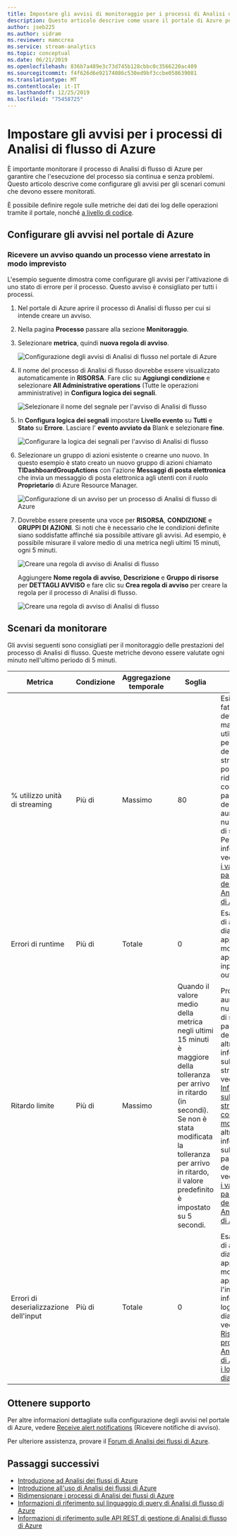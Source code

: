 ```yaml
---
title: Impostare gli avvisi di monitoraggio per i processi di Analisi di flusso di Azure
description: Questo articolo descrive come usare il portale di Azure per impostare il monitoraggio e gli avvisi per i processi di Analisi di flusso di Azure.
author: jseb225
ms.author: sidram
ms.reviewer: mamccrea
ms.service: stream-analytics
ms.topic: conceptual
ms.date: 06/21/2019
ms.openlocfilehash: 836b7a489e3c73d745b128cbbc0c3566220ac409
ms.sourcegitcommit: f4f626d6e92174086c530ed9bf3ccbe058639081
ms.translationtype: MT
ms.contentlocale: it-IT
ms.lasthandoff: 12/25/2019
ms.locfileid: "75458725"
---
```

# <a name="set-up-alerts-for-azure-stream-analytics-jobs"></a>Impostare gli avvisi per i processi di Analisi di flusso di Azure

È importante monitorare il processo di Analisi di flusso di Azure per garantire che l'esecuzione del processo sia continua e senza problemi. Questo articolo descrive come configurare gli avvisi per gli scenari comuni che devono essere monitorati. 

È possibile definire regole sulle metriche dei dati dei log delle operazioni tramite il portale, nonché [a livello di codice](https://code.msdn.microsoft.com/windowsazure/Receive-Email-Notifications-199e2c9a).

## <a name="set-up-alerts-in-the-azure-portal"></a>Configurare gli avvisi nel portale di Azure
### <a name="get-alerted-when-a-job-stops-unexpectedly"></a>Ricevere un avviso quando un processo viene arrestato in modo imprevisto

L'esempio seguente dimostra come configurare gli avvisi per l'attivazione di uno stato di errore per il processo. Questo avviso è consigliato per tutti i processi.

1. Nel portale di Azure aprire il processo di Analisi di flusso per cui si intende creare un avviso.

2. Nella pagina **Processo** passare alla sezione **Monitoraggio**.  

3. Selezionare **metrica**, quindi **nuova regola di avviso**.

   ![Configurazione degli avvisi di Analisi di flusso nel portale di Azure](./media/stream-analytics-set-up-alerts/stream-analytics-set-up-alerts.png)  

4. Il nome del processo di Analisi di flusso dovrebbe essere visualizzato automaticamente in **RISORSA**. Fare clic su **Aggiungi condizione** e selezionare **All Administrative operations** (Tutte le operazioni amministrative) in **Configura logica dei segnali**.

   ![Selezionare il nome del segnale per l'avviso di Analisi di flusso](./media/stream-analytics-set-up-alerts/stream-analytics-condition-signal.png)  

5. In **Configura logica dei segnali** impostare **Livello evento** su **Tutti** e **Stato** su **Errore**. Lasciare l' **evento avviato da** Blank e selezionare **fine**.

   ![Configurare la logica dei segnali per l'avviso di Analisi di flusso](./media/stream-analytics-set-up-alerts/stream-analytics-configure-signal-logic.png) 

6. Selezionare un gruppo di azioni esistente o crearne uno nuovo. In questo esempio è stato creato un nuovo gruppo di azioni chiamato **TIDashboardGroupActions** con l'azione **Messaggi di posta elettronica** che invia un messaggio di posta elettronica agli utenti con il ruolo **Proprietario** di Azure Resource Manager.

   ![Configurazione di un avviso per un processo di Analisi di flusso di Azure](./media/stream-analytics-set-up-alerts/stream-analytics-add-group-email-action.png)

7. Dovrebbe essere presente una voce per **RISORSA**, **CONDIZIONE** e **GRUPPI DI AZIONI**. Si noti che è necessario che le condizioni definite siano soddisfatte affinché sia possibile attivare gli avvisi. Ad esempio, è possibile misurare il valore medio di una metrica negli ultimi 15 minuti, ogni 5 minuti.

   ![Creare una regola di avviso di Analisi di flusso](./media/stream-analytics-set-up-alerts/stream-analytics-create-alert-rule-2.png)

   Aggiungere **Nome regola di avviso**, **Descrizione** e **Gruppo di risorse** per **DETTAGLI AVVISO** e fare clic su **Crea regola di avviso** per creare la regola per il processo di Analisi di flusso.

   ![Creare una regola di avviso di Analisi di flusso](./media/stream-analytics-set-up-alerts/stream-analytics-create-alert-rule.png)
   
## <a name="scenarios-to-monitor"></a>Scenari da monitorare

Gli avvisi seguenti sono consigliati per il monitoraggio delle prestazioni del processo di Analisi di flusso. Queste metriche devono essere valutate ogni minuto nell'ultimo periodo di 5 minuti.

|Metrica|Condizione|Aggregazione temporale|Soglia|Azioni correttive|
|-|-|-|-|-|
|% utilizzo unità di streaming|Più di|Massimo|80|Esistono più fattori che determinano un maggiore utilizzo in percentuale delle unità di streaming. È possibile ridimensionare con la parallelizzazione delle query o aumentare il numero di unità di streaming. Per altre informazioni, vedere [Sfruttare i vantaggi della parallelizzazione delle query in Analisi di flusso di Azure](stream-analytics-parallelization.md).|
|Errori di runtime|Più di|Totale|0|Esaminare i log di attività o di diagnostica e apportare le modifiche appropriate per input, query o output.|
|Ritardo limite|Più di|Massimo|Quando il valore medio della metrica negli ultimi 15 minuti è maggiore della tolleranza per arrivo in ritardo (in secondi). Se non è stata modificata la tolleranza per arrivo in ritardo, il valore predefinito è impostato su 5 secondi.|Provare ad aumentare il numero di unità di streaming o la parallelizzazione delle query. Per altre informazioni sulle unità di streaming, vedere [Informazioni sulle unità di streaming e su come modificarle](stream-analytics-streaming-unit-consumption.md#how-many-sus-are-required-for-a-job). Per altre informazioni sulla parallelizzazione delle query, vedere [Sfruttare i vantaggi della parallelizzazione delle query in Analisi di flusso di Azure](stream-analytics-parallelization.md).|
|Errori di deserializzazione dell'input|Più di|Totale|0|Esaminare i log di attività o di diagnostica e apportare le modifiche appropriate per l'input. Per altre informazioni sui log di diagnostica, vedere [Risoluzione dei problemi di Analisi di flusso di Azure tramite i log di diagnostica](stream-analytics-job-diagnostic-logs.md)|

## <a name="get-help"></a>Ottenere supporto

Per altre informazioni dettagliate sulla configurazione degli avvisi nel portale di Azure, vedere [Receive alert notifications](../monitoring-and-diagnostics/insights-receive-alert-notifications.md) (Ricevere notifiche di avviso).  

Per ulteriore assistenza, provare il [Forum di Analisi dei flussi di Azure](https://social.msdn.microsoft.com/Forums/azure/home?forum=AzureStreamAnalytics).

## <a name="next-steps"></a>Passaggi successivi
* [Introduzione ad Analisi dei flussi di Azure](stream-analytics-introduction.md)
* [Introduzione all'uso di Analisi dei flussi di Azure](stream-analytics-get-started.md)
* [Ridimensionare i processi di Analisi dei flussi di Azure](stream-analytics-scale-jobs.md)
* [Informazioni di riferimento sul linguaggio di query di Analisi di flusso di Azure](https://docs.microsoft.com/stream-analytics-query/stream-analytics-query-language-reference)
* [Informazioni di riferimento sulle API REST di gestione di Analisi di flusso di Azure](https://msdn.microsoft.com/library/azure/dn835031.aspx)

